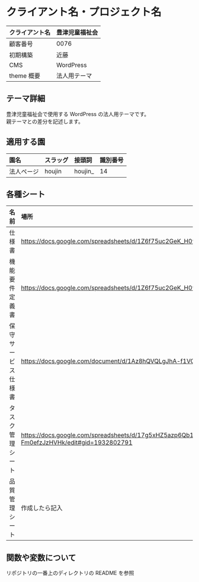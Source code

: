 # クライアント名・プロジェクト名

| クライアント名 | 豊津児童福祉会 |
| :------------- | :------------- |
| 顧客番号       | 0076           |
| 初期構築       | 近藤           |
| CMS            | WordPress      |
| theme 概要     | 法人用テーマ   |

## テーマ詳細

豊津児童福祉会で使用する WordPress の法人用テーマです。  
親テーマとの差分を記述します。

## 適用する園

| 園名       | スラッグ | 接頭詞   | 識別番号 |
| :--------- | :------- | :------- | :------- |
| 法人ページ | houjin   | houjin\_ | 14       |

## 各種シート

| 名前               | 場所                                                                                                    |
| :----------------- | :------------------------------------------------------------------------------------------------------ |
| 仕様書             | https://docs.google.com/spreadsheets/d/1Z6f75uc2GeK_H0vChr0TetTyEdNcBsxwxvrWNpGndlw/edit#gid=1483290707 |
| 機能要件定義書     | https://docs.google.com/spreadsheets/d/1Z6f75uc2GeK_H0vChr0TetTyEdNcBsxwxvrWNpGndlw/edit#gid=1483290707 |
| 保守サービス仕様書 | https://docs.google.com/document/d/1Az8hQVQLgJhA-f1VGffl8QmVGAvu9FERrmBl39-iq84/edit                    |
| タスク管理シート   | https://docs.google.com/spreadsheets/d/17g5xHZ5azp6Qb1S44j8yqcPE3ON2my-Fm0efzJzHVHk/edit#gid=1932802791 |
| 品質管理シート     | 作成したら記入                                                                                          |

## 関数や変数について

リポジトリの一番上のディレクトリの README を参照
